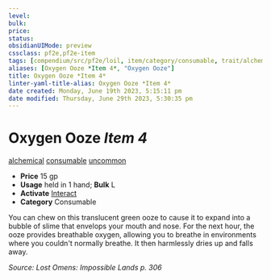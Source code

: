 ```yaml
---
level:
bulk:
price:
status:
obsidianUIMode: preview
cssclass: pf2e,pf2e-item
tags: [compendium/src/pf2e/loil, item/category/consumable, trait/alchemical, trait/consumable, trait/uncommon]
aliases: [Oxygen Ooze *Item 4*, "Oxygen Ooze"]
title: Oxygen Ooze *Item 4*
linter-yaml-title-alias: Oxygen Ooze *Item 4*
date created: Monday, June 19th 2023, 5:15:11 pm
date modified: Thursday, June 29th 2023, 5:30:35 pm
---
```


# Oxygen Ooze *Item 4*

[alchemical](rules/traits/alchemical.md) [consumable](rules/traits/consumable.md) [uncommon](rules/traits/uncommon.md)  

- **Price** 15 gp
- **Usage** held in 1 hand; **Bulk** L
- **Activate** [Interact](rules/actions/interact.md)
- **Category** Consumable

You can chew on this translucent green ooze to cause it to expand into a bubble of slime that envelops your mouth and nose. For the next hour, the ooze provides breathable oxygen, allowing you to breathe in environments where you couldn't normally breathe. It then harmlessly dries up and falls away.

*Source: Lost Omens: Impossible Lands p. 306*
